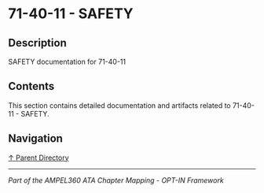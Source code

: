 # 71-40-11 - SAFETY

## Description

SAFETY documentation for 71-40-11

## Contents

This section contains detailed documentation and artifacts related to 71-40-11 - SAFETY.

## Navigation

[↑ Parent Directory](../README.md)

---

*Part of the AMPEL360 ATA Chapter Mapping - OPT-IN Framework*
